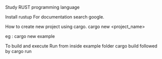 Study RUST programming language

Install rustup
For documentation search google.

How to create new project using cargo.
cargo new <project_name>

eg : cargo new example

To build and execute
Run from inside example folder
cargo build
followed by
cargo run

